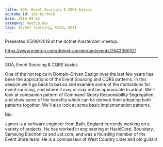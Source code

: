 ```yaml
---
title: SOA, Event Sourcing & CQRS basics
youtube_id: j81-birTKv8
date: 2019-09-05
category: meetup,dev
tags: [event sourcing, CQRS, SOA]
---
```


Presented 05/09/2019 at the dotnet.Amsterdam meetup.

https://www.meetup.com/dotnet-amsterdam/events/264336052/

---

SOA, Event Sourcing & CQRS basics

One of the hot topics in Domain-Driven Design over the last few years has been the applications of the Event Sourcing and CQRS patterns. In this session we'll go back to basics and examine some of the motivations for event sourcing, and where it may or may not be appropriate to adopt. We'll look at companion pattern of Command-Query Responsibility Segregation, and show some of the benefits which can be derived from adopting both patterns together. We'll also look at some basic implementation patterns.

Bio:

James is a software engineer from Bath, England currently working on a variety of projects. He has worked in engineering at HashiCorp, Boundary, Samsung Electronics and Jet.com, and was a founding member of the Event Store team. He is a connoisseur of West Country cider and old guitars